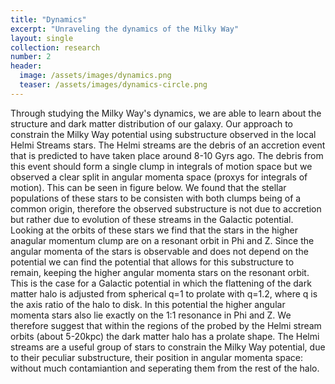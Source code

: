 ```yaml
---
title: "Dynamics"
excerpt: "Unraveling the dynamics of the Milky Way"
layout: single
collection: research
number: 2
header:
  image: /assets/images/dynamics.png
  teaser: /assets/images/dynamics-circle.png
---
```


Through studying the Milky Way's dynamics, we are able to learn about the structure and dark matter distribution of our galaxy. Our approach to constrain the Milky Way potential using substructure observed in the local Helmi Streams stars. The Helmi streams are the debris of an accretion event that is predicted to have taken place around 8-10 Gyrs ago. The debris from this event should form a single clump in integrals of motion space but we observed a clear split in angular momenta space (proxys for integrals of motion). This can be seen in figure below. We found that the stellar populations of these stars to be consisten with both clumps being of a common origin, therefore the observed substructure is not due to accretion but rather due to evolution of these streams in the Galactic potential. Looking at the orbits of these stars we find that the stars in the higher anagular momentum clump are on a resonant orbit in Phi and Z. Since the angular momenta of the stars is observable and does not depend on the potential we can find the potential that allows for this substructure to remain, keeping the higher angular momenta stars on the resonant orbit. This is the case for a Galactic potential in which the flattening of the dark matter halo is adjusted from spherical q=1 to prolate with q=1.2, where q is the axis ratio of the halo to disk. In this potential the higher angular momenta stars also lie exactly on the 1:1 resonance in Phi and Z. We therefore suggest that within the regions of the probed by the Helmi stream orbits (about 5-20kpc) the dark matter halo has a prolate shape. The Helmi streams are a useful group of stars to constrain the Milky Way potential, due to their peculiar substructure, their position in angular momenta space: without much contamiantion and seperating them from the rest of the halo.


